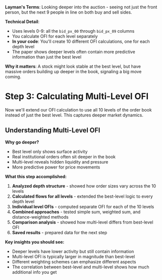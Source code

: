 **Layman's Terms**: Looking deeper into the auction - seeing not just the front person, but the next 9 people in line on both buy and sell sides.

**Technical Detail**:
- Uses levels 0-9: all the `bid_px_00` through `bid_px_09` columns
- You calculate OFI for each level separately
- **In your code**: You'll create 10 different OFI calculations, one for each depth level
- The paper shows deeper levels often contain more predictive information than just the best level

**Why it matters**: A stock might look stable at the best level, but have massive orders building up deeper in the book, signaling a big move coming.

# Step 3: Calculating Multi-Level OFI

Now we'll extend our OFI calculation to use all 10 levels of the order book instead of just the best level. This captures deeper market dynamics.

## Understanding Multi-Level OFI

**Why go deeper?**
- Best level only shows surface activity
- Real institutional orders often sit deeper in the book
- Multi-level reveals hidden liquidity and pressure
- More predictive power for price movements

**What this step accomplished:**
1. **Analyzed depth structure** - showed how order sizes vary across the 10 levels
2. **Calculated flows for all levels** - extended the best-level logic to every depth level
3. **Individual level OFIs** - computed separate OFI for each of the 10 levels
4. **Combined approaches** - tested simple sum, weighted sum, and distance-weighted methods
5. **Comparison analysis** - showed how multi-level differs from best-level OFI
6. **Saved results** - prepared data for the next step

**Key insights you should see:**
- Deeper levels have lower activity but still contain information
- Multi-level OFI is typically larger in magnitude than best-level
- Different weighting schemes can emphasize different aspects
- The correlation between best-level and multi-level shows how much additional info you get